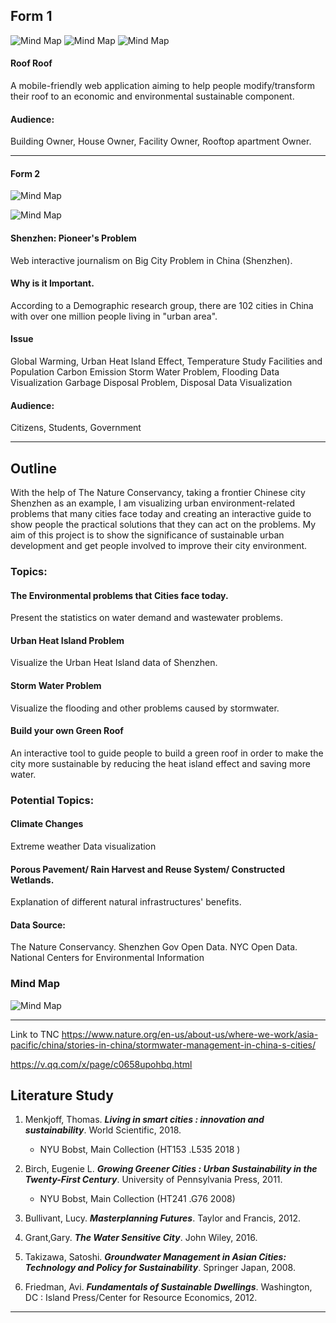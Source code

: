 ## Form 1
![Mind Map](https://github.com/shuvitRan/msdv-thesis/blob/master/Pics/roofroofPersona.jpg)
![Mind Map](https://github.com/shuvitRan/msdv-thesis/blob/master/Pics/roofroof_1.jpg)
![Mind Map](https://github.com/shuvitRan/msdv-thesis/blob/master/Pics/RoofRoofDiagram.jpeg)

#### Roof Roof
A mobile-friendly web application aiming to help people modify/transform their roof to an economic and environmental sustainable component.

#### Audience: 
Building Owner, House Owner, Facility Owner, Rooftop apartment Owner.

___

#### Form 2
![Mind Map](https://github.com/shuvitRan/msdv-thesis/blob/master/Pics/CityProblemDiagram.jpeg)

![Mind Map](https://github.com/shuvitRan/msdv-thesis/blob/master/Pics/landfill.jpg)

#### Shenzhen: Pioneer's Problem
Web interactive journalism on Big City Problem in China (Shenzhen). 

#### Why is it Important.
According to a Demographic research group, there are 102 cities in China with over one million people living in "urban area". 

#### Issue
Global Warming, Urban Heat Island Effect, Temperature Study
Facilities and Population
Carbon Emission
Storm Water Problem, Flooding Data Visualization
Garbage Disposal Problem, Disposal Data Visualization 

#### Audience: 
Citizens, Students, Government


___

## Outline
With the help of The Nature Conservancy, taking a frontier Chinese city Shenzhen as an example,  I am visualizing urban environment-related problems that many cities face today and creating an interactive guide to show people the practical solutions that they can act on the problems. My aim of this project is to show the significance of sustainable urban development and get people involved to improve their city environment.

### Topics:
#### The Environmental problems that Cities face today.
Present the statistics on water demand and wastewater problems.

#### Urban Heat Island Problem
Visualize the Urban Heat Island data of Shenzhen.

#### Storm Water Problem
Visualize the flooding and other problems caused by stormwater.

#### Build your own Green Roof
An interactive tool to guide people to build a green roof in order to make the city more sustainable by reducing the heat island effect and saving more water.   

### Potential Topics:   

#### Climate Changes
Extreme weather Data visualization

#### Porous Pavement/ Rain Harvest and Reuse System/ Constructed Wetlands.
Explanation of different natural infrastructures' benefits.

#### Data Source:
The Nature Conservancy.
Shenzhen Gov Open Data.
NYC Open Data.
National Centers for Environmental Information  

### Mind Map
![Mind Map](https://github.com/shuvitRan/msdv-thesis/blob/master/outline/MindMap.png)
___

Link to TNC
https://www.nature.org/en-us/about-us/where-we-work/asia-pacific/china/stories-in-china/stormwater-management-in-china-s-cities/

https://v.qq.com/x/page/c0658upohbq.html

## Literature Study

1. Menkjoff, Thomas. *__Living in smart cities : innovation and sustainability__*. World Scientific, 2018.

    * NYU Bobst, Main Collection (HT153 .L535 2018 )

2. Birch, Eugenie L. *__Growing Greener Cities : Urban Sustainability in the Twenty-First Century__*. University of Pennsylvania Press, 2011.

    * NYU Bobst, Main Collection  (HT241 .G76 2008)

3. Bullivant, Lucy. *__Masterplanning Futures__*. Taylor and Francis, 2012.

4. Grant,Gary. *__The Water Sensitive City__*. John Wiley, 2016.

5. Takizawa, Satoshi. *__Groundwater Management in Asian Cities: Technology and Policy for Sustainability__*. Springer Japan, 2008.

6. Friedman, Avi. *__Fundamentals of Sustainable Dwellings__*. Washington, DC : Island Press/Center for Resource Economics, 2012.

---
